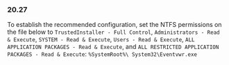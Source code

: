 
### 20.27  
To establish the recommended configuration, set the NTFS permissions on the file below to `TrustedInstaller - Full Control`, `Administrators - Read & Execute`, `SYSTEM - Read & Execute`, `Users - Read & Execute`, `ALL APPLICATION PACKAGES - Read & Execute`, and `ALL RESTRICTED APPLICATION PACKAGES - Read & Execute`: `%SystemRoot%\ System32\Eventvwr.exe `  
